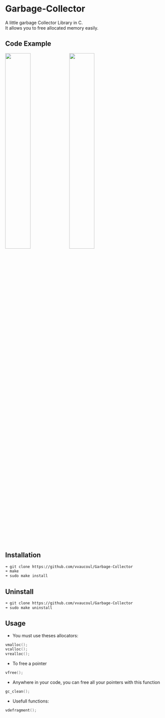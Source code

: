 # Garbage-Collector
A little garbage Collector Library in C. <br>
It allows you to free allocated memory easily.

## Code Example

<img align="left" src="https://user-images.githubusercontent.com/66129673/189103700-3e611866-8f0a-4eb6-8b22-72a5641784b6.png" width=40% height=40%>
<img src="https://user-images.githubusercontent.com/66129673/189104460-f736d7a9-f427-45e4-a1be-bab53cf89e21.png" width=40% height=40%>

## Installation

```sh
➜ git clone https://github.com/vvaucoul/Garbage-Collector
➜ make
➜ sudo make install
```

## Uninstall

```sh
➜ git clone https://github.com/vvaucoul/Garbage-Collector
➜ sudo make uninstall
```
## Usage

- You must use theses allocators:

```C
vmalloc();
vcalloc();
vrealloc();
```

- To free a pointer

```C
vfree();
```

- Anywhere in your code, you can free all your pointers with this function

```C
gc_clean();
```

- Usefull functions:

```C
vdefragment();
```

